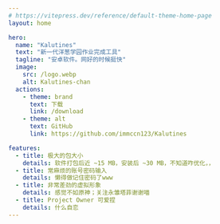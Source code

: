 ```yaml
---
# https://vitepress.dev/reference/default-theme-home-page
layout: home

hero:
  name: "Kalutines"
  text: "新一代洋葱学园作业完成工具"
  tagline: "安卓软件。网好的时候挺快"
  image:
    src: /logo.webp
    alt: Kalutines-chan
  actions:
    - theme: brand
      text: 下载
      link: /download
    - theme: alt
      text: GitHub
      link: https://github.com/immccn123/Kalutines

features:
  - title: 极大的包大小
    details: 软件打包后近 ~15 MB，安装后 ~30 MB，不知道咋优化，，
  - title: 常麻烦的账号密码输入
    details: 懒得做记住密码了www
  - title: 非常差劲的虚拟形象
    details: 感觉不如原神；关注永雏塔菲谢谢喵
  - title: Project Owner 可爱捏
    details: 什么自恋
---
```

